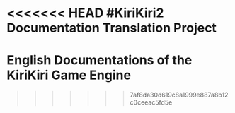 <<<<<<< HEAD
#KiriKiri2 Documentation Translation Project
=======
# English Documentations of the KiriKiri Game Engine

>>>>>>> 7af8da30d619c8a1999e887a8b12c0ceeac5fd5e
